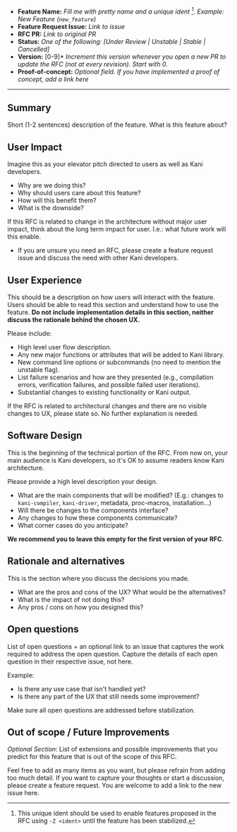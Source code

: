- **Feature Name:** *Fill me with pretty name and a unique ident [^unstable_feature]. Example: New Feature (`new_feature`)*
- **Feature Request Issue:** *Link to issue*
- **RFC PR:** *Link to original PR*
- **Status:** *One of the following: [Under Review | Unstable | Stable | Cancelled]*
- **Version:** [0-9]\* *Increment this version whenever you open a new PR to update the RFC (not at every revision).
  Start with 0.*
- **Proof-of-concept:** *Optional field. If you have implemented a proof of concept, add a link here*

-------------------

## Summary

Short (1-2 sentences) description of the feature. What is this feature about?

## User Impact

Imagine this as your elevator pitch directed to users as well as Kani developers.
- Why are we doing this?
- Why should users care about this feature?
- How will this benefit them?
- What is the downside?

If this RFC is related to change in the architecture without major user impact,
think about the long term impact for user.
I.e.: what future work will this enable.
   - If you are unsure you need an RFC, please create a feature request issue and discuss the need with other Kani developers.

## User Experience

This should be a description on how users will interact with the feature.
Users should be able to read this section and understand how to use the feature.
**Do not include implementation details in this section, neither discuss the rationale behind the chosen UX.**

Please include:
  - High level user flow description.
  - Any new major functions or attributes that will be added to Kani library.
  - New command line options or subcommands (no need to mention the unstable flag).
  - List failure scenarios and how are they presented (e.g., compilation errors, verification failures, and possible failed user iterations).
  - Substantial changes to existing functionality or Kani output.

If the RFC is related to architectural changes and there are no visible changes to UX, please state so.
No further explanation is needed.

## Software Design

This is the beginning of the technical portion of the RFC.
From now on, your main audience is Kani developers, so it's OK to assume readers know Kani architecture.

Please provide a high level description your design.

- What are the main components that will be modified? (E.g.: changes to `kani-compiler`, `kani-driver`, metadata, proc-macros, installation...)
- Will there be changes to the components interface?
- Any changes to how these components communicate?
- What corner cases do you anticipate?

**We recommend you to leave this empty for the first version of your RFC**.

## Rationale and alternatives

This is the section where you discuss the decisions you made.

- What are the pros and cons of the UX? What would be the alternatives?
- What is the impact of not doing this?
- Any pros / cons on how you designed this?

## Open questions

List of open questions + an optional link to an issue that captures the work required to address the open question.
Capture the details of each open question in their respective issue, not here.

Example:
- Is there any use case that isn't handled yet?
- Is there any part of the UX that still needs some improvement?

Make sure all open questions are addressed before stabilization.

## Out of scope / Future Improvements

*Optional Section*: List of extensions and possible improvements that you predict for this feature that is out of
the scope of this RFC.

Feel free to add as many items as you want, but please refrain from adding too much detail.
If you want to capture your thoughts or start a discussion, please create a feature request.
You are welcome to add a link to the new issue here.

[^unstable_feature]: This unique ident should be used to enable features proposed in the RFC using `-Z <ident>` until the feature has been stabilized.
